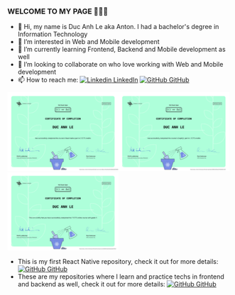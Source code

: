 ### WELCOME TO MY PAGE 👋👋👋
- 👋 Hi, my name is Duc Anh Le aka Anton. I had a bachelor's degree in Information Technology
- 👀 I’m interested in Web and Mobile development
- 🌱 I’m currently learning Frontend, Backend and Mobile development as well
- 💞️ I’m looking to collaborate on who love working with Web and Mobile development
- 📫 How to reach me: 
[![Linkedin](https://i.stack.imgur.com/gVE0j.png) LinkedIn](https://www.linkedin.com/in/ducanhle1794/) [![GitHub](https://i.stack.imgur.com/tskMh.png) GitHub](https://github.com/ducanh4531/)

<img talt="React native certificate" src="https://github.com/ducanh4531/ducanh4531/blob/main/certificate-reactnative.png" width="250"><img alt="GraphQL certificate" src="https://github.com/ducanh4531/ducanh4531/blob/main/certificate-graphql.png" width="250">
<img alt="Fullstack certificate" src="https://github.com/ducanh4531/ducanh4531/blob/main/certificate-fullstack.png" width="250">

- This is my first React Native repository, check it out for more details:
[![GitHub](https://i.stack.imgur.com/tskMh.png) GitHub](https://github.com/ducanh4531/part10)
- These are my repositories where I learn and practice techs in frontend and backend as well, check it out for more details:
[![GitHub](https://i.stack.imgur.com/tskMh.png) GitHub](https://github.com/ducanh4531/fullstackopen)

<!---
ducanh4531/ducanh4531 is a ✨ special ✨ repository because its `README.md` (this file) appears on your GitHub profile.
You can click the Preview link to take a look at your changes.
--->
